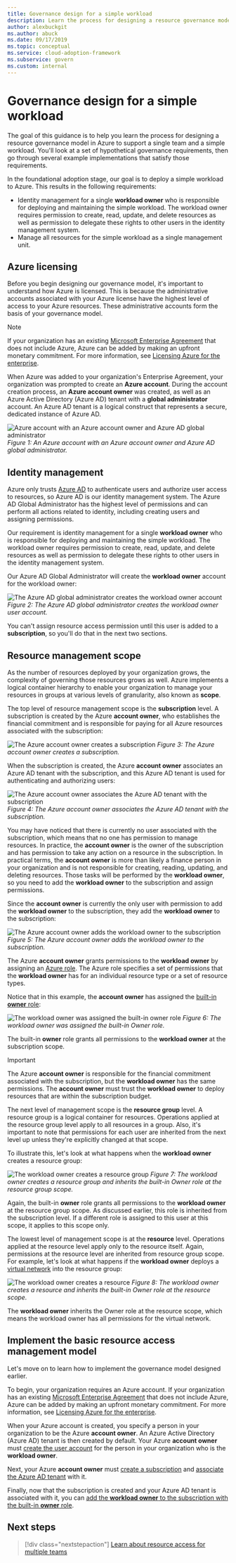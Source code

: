 ```yaml
---
title: Governance design for a simple workload
description: Learn the process for designing a resource governance model in Azure to support a single team and a simple workload.
author: alexbuckgit
ms.author: abuck
ms.date: 09/17/2019
ms.topic: conceptual
ms.service: cloud-adoption-framework
ms.subservice: govern
ms.custom: internal
---
```


# Governance design for a simple workload

The goal of this guidance is to help you learn the process for designing a resource governance model in Azure to support a single team and a simple workload. You'll look at a set of hypothetical governance requirements, then go through several example implementations that satisfy those requirements.

In the foundational adoption stage, our goal is to deploy a simple workload to Azure. This results in the following requirements:

- Identity management for a single **workload owner** who is responsible for deploying and maintaining the simple workload. The workload owner requires permission to create, read, update, and delete resources as well as permission to delegate these rights to other users in the identity management system.
- Manage all resources for the simple workload as a single management unit.

## Azure licensing

Before you begin designing our governance model, it's important to understand how Azure is licensed. This is because the administrative accounts associated with your Azure license have the highest level of access to your Azure resources. These administrative accounts form the basis of your governance model.

> [!NOTE]
> If your organization has an existing [Microsoft Enterprise Agreement](https://www.microsoft.com/licensing/licensing-programs/enterprise) that does not include Azure, Azure can be added by making an upfront monetary commitment. For more information, see [Licensing Azure for the enterprise](https://azure.microsoft.com/overview/sales-number/).

When Azure was added to your organization's Enterprise Agreement, your organization was prompted to create an **Azure account**. During the account creation process, an **Azure account owner** was created, as well as an Azure Active Directory (Azure AD) tenant with a **global administrator** account. An Azure AD tenant is a logical construct that represents a secure, dedicated instance of Azure AD.

![Azure account with an Azure account owner and Azure AD global administrator](../../_images/govern/design/governance-3-0.png)
*Figure 1: An Azure account with an Azure account owner and Azure AD global administrator.*

## Identity management

Azure only trusts [Azure AD](/azure/active-directory/) to authenticate users and authorize user access to resources, so Azure AD is our identity management system. The Azure AD Global Administrator has the highest level of permissions and can perform all actions related to identity, including creating users and assigning permissions.

Our requirement is identity management for a single **workload owner** who is responsible for deploying and maintaining the simple workload. The workload owner requires permission to create, read, update, and delete resources as well as permission to delegate these rights to other users in the identity management system.

Our Azure AD Global Administrator will create the **workload owner** account for the workload owner:

![The Azure AD global administrator creates the workload owner account](../../_images/govern/design/governance-1-2.png)
*Figure 2: The Azure AD global administrator creates the workload owner user account.*

You can't assign resource access permission until this user is added to a **subscription**, so you'll do that in the next two sections.

## Resource management scope

As the number of resources deployed by your organization grows, the complexity of governing those resources grows as well. Azure implements a logical container hierarchy to enable your organization to manage your resources in groups at various levels of granularity, also known as **scope**.

The top level of resource management scope is the **subscription** level. A subscription is created by the Azure **account owner**, who establishes the financial commitment and is responsible for paying for all Azure resources associated with the subscription:

![The Azure account owner creates a subscription](../../_images/govern/design/governance-1-3.png)
*Figure 3: The Azure account owner creates a subscription.*

When the subscription is created, the Azure **account owner** associates an Azure AD tenant with the subscription, and this Azure AD tenant is used for authenticating and authorizing users:

![The Azure account owner associates the Azure AD tenant with the subscription](../../_images/govern/design/governance-1-4.png)
*Figure 4: The Azure account owner associates the Azure AD tenant with the subscription.*

You may have noticed that there is currently no user associated with the subscription, which means that no one has permission to manage resources. In practice, the **account owner** is the owner of the subscription and has permission to take any action on a resource in the subscription. In practical terms, the **account owner** is more than likely a finance person in your organization and is not responsible for creating, reading, updating, and deleting resources. Those tasks will be performed by the **workload owner**, so you need to add the **workload owner** to the subscription and assign permissions.

Since the **account owner** is currently the only user with permission to add the **workload owner** to the subscription, they add the **workload owner** to the subscription:

![The Azure account owner adds the **workload owner** to the subscription](../../_images/govern/design/governance-1-5.png)
*Figure 5: The Azure account owner adds the workload owner to the subscription.*

The Azure **account owner** grants permissions to the **workload owner** by assigning an [Azure role](/azure/role-based-access-control/). The Azure role specifies a set of permissions that the **workload owner** has for an individual resource type or a set of resource types.

Notice that in this example, the **account owner** has assigned the [built-in **owner** role](/azure/role-based-access-control/built-in-roles#owner):

![The **workload owner** was assigned the built-in owner role](../../_images/govern/design/governance-1-6.png)
*Figure 6: The workload owner was assigned the built-in Owner role.*

The built-in **owner** role grants all permissions to the **workload owner** at the subscription scope.

> [!IMPORTANT]
> The Azure **account owner** is responsible for the financial commitment associated with the subscription, but the **workload owner** has the same permissions. The **account owner** must trust the **workload owner** to deploy resources that are within the subscription budget.

The next level of management scope is the **resource group** level. A resource group is a logical container for resources. Operations applied at the resource group level apply to all resources in a group. Also, it's important to note that permissions for each user are inherited from the next level up unless they're explicitly changed at that scope.

To illustrate this, let's look at what happens when the **workload owner** creates a resource group:

![The **workload owner** creates a resource group](../../_images/govern/design/governance-1-7.png)
*Figure 7: The workload owner creates a resource group and inherits the built-in Owner role at the resource group scope.*

Again, the built-in **owner** role grants all permissions to the **workload owner** at the resource group scope. As discussed earlier, this role is inherited from the subscription level. If a different role is assigned to this user at this scope, it applies to this scope only.

The lowest level of management scope is at the **resource** level. Operations applied at the resource level apply only to the resource itself. Again, permissions at the resource level are inherited from resource group scope. For example, let's look at what happens if the **workload owner** deploys a [virtual network](/azure/virtual-network/virtual-networks-overview) into the resource group:

![The **workload owner** creates a resource](../../_images/govern/design/governance-1-8.png)
*Figure 8: The workload owner creates a resource and inherits the built-in Owner role at the resource scope.*

The **workload owner** inherits the Owner role at the resource scope, which means the workload owner has all permissions for the virtual network.

## Implement the basic resource access management model

Let's move on to learn how to implement the governance model designed earlier.

To begin, your organization requires an Azure account. If your organization has an existing [Microsoft Enterprise Agreement](https://www.microsoft.com/licensing/licensing-programs/enterprise) that does not include Azure, Azure can be added by making an upfront monetary commitment. For more information, see [Licensing Azure for the enterprise](https://azure.microsoft.com/overview/sales-number/).

When your Azure account is created, you specify a person in your organization to be the Azure **account owner**. An Azure Active Directory (Azure AD) tenant is then created by default. Your Azure **account owner** must [create the user account](/azure/active-directory/fundamentals/add-users-azure-active-directory) for the person in your organization who is the **workload owner**.

Next, your Azure **account owner** must [create a subscription](/partner-center/create-a-new-subscription) and [associate the Azure AD tenant](/azure/active-directory/fundamentals/active-directory-how-subscriptions-associated-directory) with it.

Finally, now that the subscription is created and your Azure AD tenant is associated with it, you can [add the **workload owner** to the subscription with the built-in **owner** role](/azure/cost-management-billing/manage/add-change-subscription-administrator#to-assign-a-user-as-an-administrator).

## Next steps

> [!div class="nextstepaction"]
> [Learn about resource access for multiple teams](./governance-multiple-teams.md)

